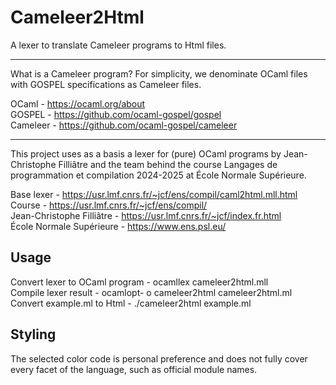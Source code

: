 # Cameleer2Html

A lexer to translate Cameleer programs to Html files.

---

What is a Cameleer program? For simplicity, we denominate OCaml files with GOSPEL specifications as Cameleer files.

OCaml - https://ocaml.org/about \
GOSPEL - https://github.com/ocaml-gospel/gospel \
Cameleer - https://github.com/ocaml-gospel/cameleer

---

This project uses as a basis a lexer for (pure) OCaml programs by Jean-Christophe Filliâtre and the team behind the course Langages de programmation et compilation 2024-2025 at École Normale Supérieure.

Base lexer - https://usr.lmf.cnrs.fr/~jcf/ens/compil/caml2html.mll.html \
Course - https://usr.lmf.cnrs.fr/~jcf/ens/compil/ \
Jean-Christophe Filliâtre - https://usr.lmf.cnrs.fr/~jcf/index.fr.html \
École Normale Supérieure - https://www.ens.psl.eu/

## Usage

Convert lexer to OCaml program - ocamllex cameleer2html.mll \
Compile lexer result - ocamlopt- o cameleer2html cameleer2html.ml \
Convert example.ml to Html - ./cameleer2html example.ml

## Styling

The selected color code is personal preference and does not fully cover
every facet of the language, such as official module names.
